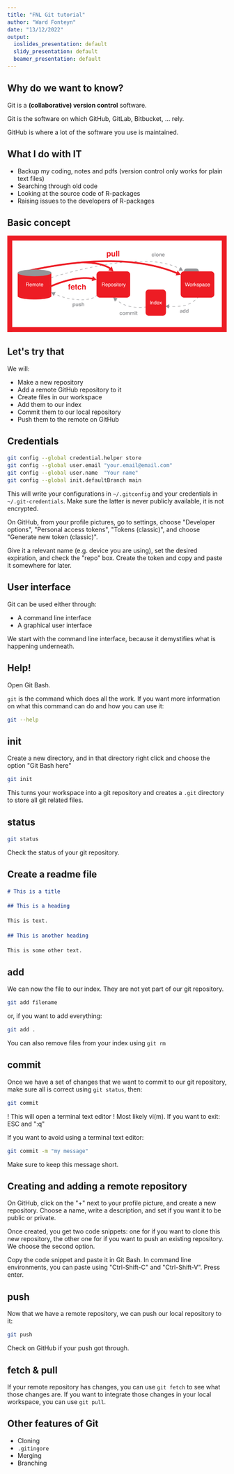 ```yaml
---
title: "FNL Git tutorial"
author: "Ward Fonteyn"
date: "13/12/2022"
output:
  ioslides_presentation: default
  slidy_presentation: default
  beamer_presentation: default
---
```


## Why do we want to know?

Git is a **(collaborative) version control** software.

Git is the software on which GitHub, GitLab, Bitbucket, ... rely.

GitHub is where a lot of the software you use is maintained.

## What I do with IT

- Backup my coding, notes and pdfs (version control only works for plain text files)
- Searching through old code
- Looking at the source code of R-packages
- Raising issues to the developers of R-packages

## Basic concept

![](./pictures/basic-concept.png)

## Let's try that

We will:

- Make a new repository
- Add a remote GitHub repository to it
- Create files in our workspace
- Add them to our index
- Commit them to our local repository
- Push them to the remote on GitHub

## Credentials

```bash
git config --global credential.helper store
git config --global user.email "your.email@email.com"
git config --global user.name  "Your name"
git config --global init.defaultBranch main
```

This will write your configurations in `~/.gitconfig` and your credentials in `~/.git-credentials`. Make sure the latter is never publicly available, it is not encrypted.

On GitHub, from your profile pictures, go to settings, choose "Developer options", "Personal access tokens", "Tokens (classic)", and choose "Generate new token (classic)".

Give it a relevant name (e.g. device you are using), set the desired expiration, and check the "repo" box. Create the token and copy and paste it somewhere for later.

## User interface

Git can be used either through:

- A command line interface
- A graphical user interface

We start with the command line interface, because it demystifies what is happening underneath.

## Help!

Open Git Bash.

`git` is the command which does all the work. If you want more information on what this command can do and how you can use it:

```bash
git --help
```

## init

Create a new directory, and in that directory right click and choose the option "Git Bash here"

```bash
git init
```

This turns your workspace into a git repository and creates a `.git` directory to store all git related files.

## status

```bash
git status
```

Check the status of your git repository.

## Create a readme file

```markdown
# This is a title

## This is a heading

This is text.

## This is another heading

This is some other text.
```

## add

We can now the file to our index. They are not yet part of our git repository.

```bash
git add filename
```

or, if you want to add everything:

```bash
git add .
```

You can also remove files from your index using `git rm`

## commit

Once we have a set of changes that we want to commit to our git repository, make sure all is correct using `git status`, then:

```bash
git commit
``` 

! This will open a terminal text editor ! 
Most likely vi(m). If you want to exit: ESC and ":q"

If you want to avoid using a terminal text editor:

```bash
git commit -m "my message"
``` 

Make sure to keep this message short.

## Creating and adding a remote repository

On GitHub, click on the "+" next to your profile picture, and create a new repository. Choose a name, write a description, and set if you want it to be public or private.

Once created, you get two code snippets: one for if you want to clone this new repository, the other one for if you want to push an existing repository. We choose the second option. 

Copy the code snippet and paste it in Git Bash. In command line environments, you can paste using "Ctrl-Shift-C" and "Ctrl-Shift-V". Press enter.

## push

Now that we have a remote repository, we can push our local repository to it:

```bash
git push
```

Check on GitHub if your push got through.

## fetch & pull

If your remote repository has changes, you can use `git fetch` to see what those changes are. If you want to integrate those changes in your local workspace, you can use `git pull`.

## Other features of Git

- Cloning
- `.gitingore`
- Merging
- Branching
